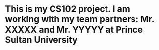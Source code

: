 # This is my CS102 project. I am working with my team partners: Mr. XXXXX and Mr. YYYYY at Prince Sultan University
